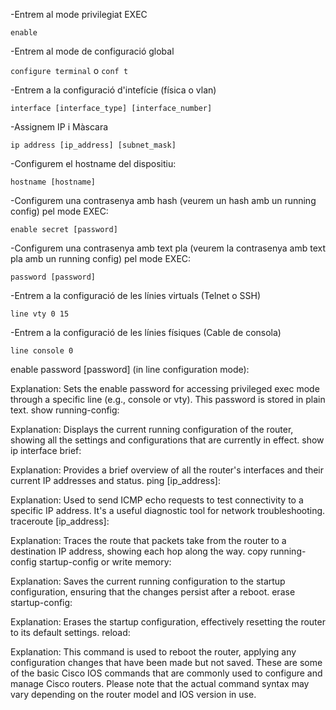 -Entrem al mode privilegiat EXEC

`enable`

-Entrem al mode de configuració global

`configure terminal` o `conf t`

-Entrem a la configuració d'intefície (física o vlan)

`interface [interface_type] [interface_number]`

-Assignem IP i Màscara

`ip address [ip_address] [subnet_mask]`

-Configurem el hostname del dispositiu:

`hostname [hostname]`

-Configurem una contrasenya amb hash (veurem un hash amb un running config) pel mode EXEC:

`enable secret [password]`

-Configurem una contrasenya amb text pla (veurem la contrasenya amb text pla amb un running config) pel mode EXEC:

`password [password]`

-Entrem a la configuració de les línies virtuals (Telnet o SSH)

`line vty 0 15`

-Entrem a la configuració de les línies físiques (Cable de consola)

`line console 0`

enable password [password] (in line configuration mode):

Explanation: Sets the enable password for accessing privileged exec mode through a specific line (e.g., console or vty). This password is stored in plain text.
show running-config:

Explanation: Displays the current running configuration of the router, showing all the settings and configurations that are currently in effect.
show ip interface brief:

Explanation: Provides a brief overview of all the router's interfaces and their current IP addresses and status.
ping [ip_address]:

Explanation: Used to send ICMP echo requests to test connectivity to a specific IP address. It's a useful diagnostic tool for network troubleshooting.
traceroute [ip_address]:

Explanation: Traces the route that packets take from the router to a destination IP address, showing each hop along the way.
copy running-config startup-config or write memory:

Explanation: Saves the current running configuration to the startup configuration, ensuring that the changes persist after a reboot.
erase startup-config:

Explanation: Erases the startup configuration, effectively resetting the router to its default settings.
reload:

Explanation: This command is used to reboot the router, applying any configuration changes that have been made but not saved.
These are some of the basic Cisco IOS commands that are commonly used to configure and manage Cisco routers. Please note that the actual command syntax may vary depending on the router model and IOS version in use.
